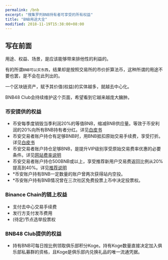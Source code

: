 ```yaml
---
permalink: /bnb
excerpt: "搜集罗列BNB持有者可享受的所有权益"
title: "BNB用途大全"
modified: 2018-11-19T15:38:00+08:00
---
```

## 写在前面
用途、权益、场景，是应该能够带来排他性的利益的。

有的所谓`BNB可以买东西`，结果却是按照交易所的市价折算法币，这种所谓的用途不要也罢，是不会在此列出的。

一个区块链资产，赋予其价值(权益)的实体越多，就越去中心化。

BNB48 Club会持续维护这个页面，希望看到它越来越庞大臃肿。

### 币安提供的权益
- 币安每季度销毁当季利润20%的等值BNB，缩减BNB供应量。等效于币安利润的20%向所有BNB持有者分红。详见[白皮书](https://www.binance.com/resources/ico/Binance_WhitePaper_cn.pdf)
- 币安交易者账户持仓有足够BNB时，用BNB抵扣原始交易手续费，享受打折。详见[白皮书](https://www.binance.com/resources/ico/Binance_WhitePaper_cn.pdf)
- 币安交易者账户持仓足够BNB，是提升VIP级别享受原始交易费率优惠的必要条件。详见[网站费率说明](https://www.binance.com/en/fee/schedule)
- 币安交易者账户持仓500BNB或以上，享受推荐新用户交易费返回比例从20%提高到40%。详见[推荐说明](https://www.binance.com/invite.html)
- *币安账户持有BNB一定数量的账户曾两次获得站内空投。
- *币安账户持有BNB情况曾在三次社区免费投票上币中决定投票权。

### Binance Chain的链上权益
- 支付去中心交易手续费
- 发行方支付发币费用
- (待定)节点选举投票权

### BNB48 Club提供的权益
- 持有BNB可每日按比例领取俱乐部积分Koge。持有Koge数量直接决定加入俱乐部私募群的资格，且Koge是俱乐部内兑换礼品的唯一流通凭据。
